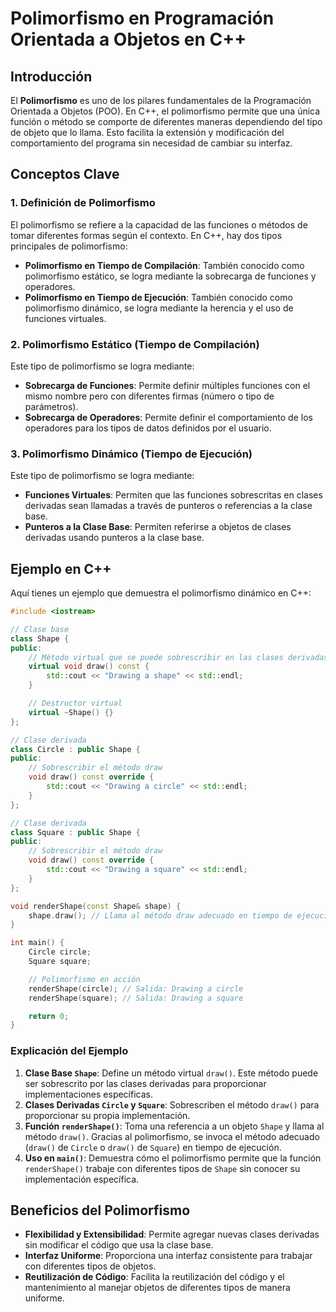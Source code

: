 # **Polimorfismo en Programación Orientada a Objetos en C++**

## **Introducción**

El **Polimorfismo** es uno de los pilares fundamentales de la Programación Orientada a Objetos (POO). En C++, el polimorfismo permite que una única función o método se comporte de diferentes maneras dependiendo del tipo de objeto que lo llama. Esto facilita la extensión y modificación del comportamiento del programa sin necesidad de cambiar su interfaz.

## **Conceptos Clave**

### **1. Definición de Polimorfismo**

El polimorfismo se refiere a la capacidad de las funciones o métodos de tomar diferentes formas según el contexto. En C++, hay dos tipos principales de polimorfismo:
- **Polimorfismo en Tiempo de Compilación**: También conocido como polimorfismo estático, se logra mediante la sobrecarga de funciones y operadores.
- **Polimorfismo en Tiempo de Ejecución**: También conocido como polimorfismo dinámico, se logra mediante la herencia y el uso de funciones virtuales.

### **2. Polimorfismo Estático (Tiempo de Compilación)**

Este tipo de polimorfismo se logra mediante:
- **Sobrecarga de Funciones**: Permite definir múltiples funciones con el mismo nombre pero con diferentes firmas (número o tipo de parámetros).
- **Sobrecarga de Operadores**: Permite definir el comportamiento de los operadores para los tipos de datos definidos por el usuario.

### **3. Polimorfismo Dinámico (Tiempo de Ejecución)**

Este tipo de polimorfismo se logra mediante:
- **Funciones Virtuales**: Permiten que las funciones sobrescritas en clases derivadas sean llamadas a través de punteros o referencias a la clase base.
- **Punteros a la Clase Base**: Permiten referirse a objetos de clases derivadas usando punteros a la clase base.

## **Ejemplo en C++**

Aquí tienes un ejemplo que demuestra el polimorfismo dinámico en C++:

```cpp
#include <iostream>

// Clase base
class Shape {
public:
    // Método virtual que se puede sobrescribir en las clases derivadas
    virtual void draw() const {
        std::cout << "Drawing a shape" << std::endl;
    }

    // Destructor virtual
    virtual ~Shape() {}
};

// Clase derivada
class Circle : public Shape {
public:
    // Sobrescribir el método draw
    void draw() const override {
        std::cout << "Drawing a circle" << std::endl;
    }
};

// Clase derivada
class Square : public Shape {
public:
    // Sobrescribir el método draw
    void draw() const override {
        std::cout << "Drawing a square" << std::endl;
    }
};

void renderShape(const Shape& shape) {
    shape.draw(); // Llama al método draw adecuado en tiempo de ejecución
}

int main() {
    Circle circle;
    Square square;

    // Polimorfismo en acción
    renderShape(circle); // Salida: Drawing a circle
    renderShape(square); // Salida: Drawing a square

    return 0;
}
```

### **Explicación del Ejemplo**

1. **Clase Base `Shape`**: Define un método virtual `draw()`. Este método puede ser sobrescrito por las clases derivadas para proporcionar implementaciones específicas.
2. **Clases Derivadas `Circle` y `Square`**: Sobrescriben el método `draw()` para proporcionar su propia implementación.
3. **Función `renderShape()`**: Toma una referencia a un objeto `Shape` y llama al método `draw()`. Gracias al polimorfismo, se invoca el método adecuado (`draw()` de `Circle` o `draw()` de `Square`) en tiempo de ejecución.
4. **Uso en `main()`**: Demuestra cómo el polimorfismo permite que la función `renderShape()` trabaje con diferentes tipos de `Shape` sin conocer su implementación específica.

## **Beneficios del Polimorfismo**

- **Flexibilidad y Extensibilidad**: Permite agregar nuevas clases derivadas sin modificar el código que usa la clase base.
- **Interfaz Uniforme**: Proporciona una interfaz consistente para trabajar con diferentes tipos de objetos.
- **Reutilización de Código**: Facilita la reutilización del código y el mantenimiento al manejar objetos de diferentes tipos de manera uniforme.
